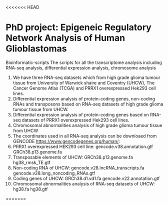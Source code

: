 <<<<<<< HEAD
# PhD project: Epigeneic Regulatory Network Analysis of Human Glioblastomas

Bioinformatic-scripts
The scripts for all the transcriptome analysis including RNA-seq analysis, differential expression analysis, chromosome analysis

1. We have three RNA-seq datasets which from high grade glioma tumour tissue from University of Warwick shaire and Coventry (UHCW), The Cancer Genome Atlas (TCGA) and PRRX1 overexpressed Hek293 cell lines.
2. Differential expression analysis of protein-coding genes, non-coding RNAs and transposons based on RNA-seq datasets of high grade glioma tumour tissue from UHCW.
3. Differential expression analysis of protein-coding genes based on RNA-seq datasets of PRRX1 overexpressed Hek293 cell lines.
4. Chromosomal abnormalities analysis of high grade glioma tumour tissue from UHCW
5. The coordinates used in all RNA-seq analysis can be downloaed from GENCODE https://www.gencodegenes.org/human/:
6. PRRX1 overexpressed HEK293 cell line: gencode.v38.annotation.gtf    GRCh38.p13.genome.fa
7. Transposable elements of UHCW: GRCh38.p13.genome.fa    hg38_rmsk_TE.gtf
8. Non-coding RNA of UHCW: gencode.v28.lncRNA_transcripts.fa  gencode.v28.long_noncoding_RNAs.gtf
9. Coding genes of UHCW: GRCh38.d1.vd1.fa   gencode.v22.annotation.gtf
10. Chromosomal abnormalities analysis of RNA-seq datasets of UHCW: hg38.fa   hg38.gtf
       
=======
>>>>>>> 
